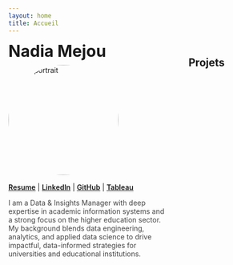 ```yaml
---
layout: home
title: Accueil
---
```


<!-- Fallback CSS (au cas où site.css n'est pas chargé) -->
<style>
.two-col{display:grid;grid-template-columns:320px 1fr;gap:40px;align-items:start}
.profile{position:sticky;top:24px}
.profile-photo{width:220px;height:220px;object-fit:cover;border-radius:50%;display:block;margin:0 0 16px}
.profile-name{font-size:32px;line-height:1.2;margin:0 0 8px}
.profile-bio{color:#444;margin:8px 0 12px}
.profile-links a{font-weight:600}
@media (max-width:900px){.two-col{grid-template-columns:1fr}.profile{position:static}.profile-photo{width:160px;height:160px}}
</style>

<section class="two-col">
  <aside class="left profile">
    <h1 class="profile-name">Nadia Mejou</h1>
    <img class="profile-photo" src="{{ '/profile_pic.jpg' | relative_url }}" alt="Mon portrait" />
        <p class="profile-links">
      <a href="#" target="_blank" rel="noopener">Resume</a> |
      <a href="#" target="_blank" rel="noopener">LinkedIn</a> |
      <a href="https://github.com/nm-education" target="_blank" rel="noopener">GitHub</a> |
      <a href="#" target="_blank" rel="noopener">Tableau</a>
    </p>
    <p class="profile-bio">
      I am a Data & Insights Manager with deep expertise in academic information systems and a strong focus on the higher education sector. My background blends data engineering, analytics, and applied data science to drive impactful, data-informed strategies for universities and educational institutions.
    </p>

  </aside>

  <div class="right content">
    <h2>Projets</h2>
    <!-- On ajoutera les cartes ici juste après -->
  </div>
</section>
